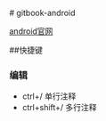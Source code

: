 [](2.UI)# gitbook-android

[android官网](https://developer.android.google.cn)

##快捷键

### 编辑
* ctrl+/         单行注释 <!-- 注释内容 -->
* ctrl+shift+/   多行注释 <!-- 注释内容 -->